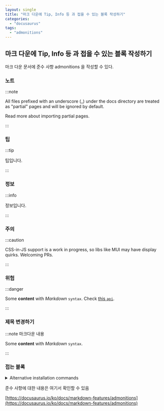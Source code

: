 ```yaml
---
layout: single
title: "마크 다운에 Tip, Info 등 과 접을 수 있는 블록 작성하기"
categories:
  - "docusaurus"
tags:
  - "admonitions"
---
```


## 마크 다운에 Tip, Info 등 과 접을 수 있는 블록 작성하기

마크 다운 문서에 준수 사항 admonitions 을 작성할 수 있다.

### 노트

:::note

All files prefixed with an underscore (_) under the docs directory are treated as "partial" pages and will be ignored by default.

Read more about importing partial pages.

:::

<!--truncate-->

### 팁

:::tip

팁입니다.

:::

### 정보

:::info

정보입니다.

:::

### 주의

:::caution

CSS-in-JS support is a work in progress, so libs like MUI may have display quirks. Welcoming PRs.

:::

### 위험

:::danger

Some **content** with _Markdown_ `syntax`. Check [this `api`](#).

:::

### 제목 변경하기

:::note 마크다운 내용

Some **content** with _Markdown_ `syntax`.

:::

### 접는 블록

<details>
  <summary>Alternative installation commands</summary>

You can also initialize a new project using your preferred project manager:

```mdx-code-block
<Tabs>
<TabItem value="npm">
```

```bash
npm init docusaurus
```

```mdx-code-block
</TabItem>
<TabItem value="yarn">
```

```bash
yarn create docusaurus
```

```mdx-code-block
</TabItem>
<TabItem value="pnpm">
```

```bash
pnpm create docusaurus
```

```mdx-code-block
</TabItem>
</Tabs>
```

</details>

준수 사항에 대한 내용은 여기서 확인할 수 있음

[https://docusaurus.io/ko/docs/markdown-features/admonitions](https://docusaurus.io/ko/docs/markdown-features/admonitions)
